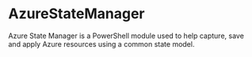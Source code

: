 # AzureStateManager
Azure State Manager is a PowerShell module used to help capture, save and apply Azure resources using a common state model.
